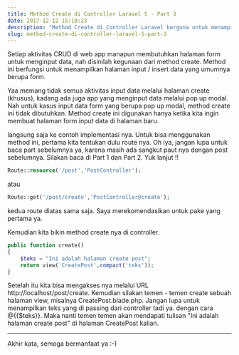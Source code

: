 ```yaml
---
title: Method Create di Controller Laravel 5 - Part 3
date: 2017-12-12 15:10:23
description: "Method Create di Controller Laravel berguna untuk menampilkan halaman form input data. Bagaimana cara penggunaan nya? Mari belajar bareng ..."
slug: method-create-di-controller-laravel-5-part-3
---
```


Setiap aktivitas CRUD di web app manapun membutuhkan halaman form untuk menginput data, nah disinilah kegunaan dari method create. Method ini berfungsi untuk menampilkan halaman input / insert data yang umumnya berupa form.

Yaa memang tidak semua aktivitas input data melalui halaman create (khusus), kadang ada juga app yang menginput data melalui pop up modal. Nah untuk kasus input data form yang berupa pop up modal, method create ini tidak dibutuhkan. Method create ini digunakan hanya ketika kita ingin membuat halaman form input data di halaman baru.

langsung saja ke contoh implementasi nya. Untuk bisa menggunakan method ini, pertama kita tentukan dulu route nya. Oh iya, jangan lupa untuk baca part sebelumnya ya, karena masih ada sangkut paut nya dengan post sebelumnya. Silakan baca di Part 1 dan Part 2. Yuk lanjut !!

```php
Route::resource('/post','PostController');
```

atau

```php
Route::get('/post/create','PostController@create');
```

kedua route diatas sama saja. Saya merekomendasikan untuk pake yang pertama ya.

Kemudian kita bikin method create nya di controller.

```php
public function create()
{
    $teks = "Ini adalah halaman create post";
    return view('CreatePost',compact('teks'));
}
```

Setelah itu kita bisa mengakses nya melalui URL http://localhost/post/create. Kemudian silakan temen - temen create sebuah halaman view, misalnya CreatePost.blade.php. Jangan lupa untuk menampilkan teks yang di passing dari controller tadi ya. dengan cara @{{$teks}}. Maka nanti temen temen akan mendapati tulisan "Ini adalah halaman create post" di halaman CreatePost kalian.

<hr/>

Akhir kata, semoga bermanfaat ya :-)
